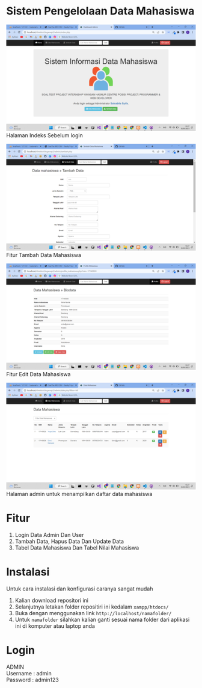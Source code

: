 # Sistem Pengelolaan Data Mahasiswa
<img src="1.png"><br />
Halaman Indeks Sebelum login

<img src="2.png"><br />
Fitur Tambah Data Mahasiswa

<img src="3.png"><br />
Fitur Edit Data Mahasiswa

<img src="4.png"><br />
Halaman admin untuk menampilkan daftar data mahasiswa

# Fitur
1. Login Data Admin Dan User
2. Tambah Data, Hapus Data Dan Update Data
3. Tabel Data Mahasiswa Dan Tabel Nilai Mahasiswa
# Instalasi
Untuk cara instalasi dan konfigurasi caranya sangat mudah
1. Kalian download repositori ini
2. Selanjutnya letakan folder repositiri ini kedalam `xampp/htdocs/`
3. Buka dengan menggunakan link `http://localhost/namafolder/`
4. Untuk `namafolder` silahkan kalian ganti sesuai nama folder dari aplikasi ini di komputer atau laptop anda
# Login
ADMIN<br />
Username : admin<br />
Password : admin123<br />
